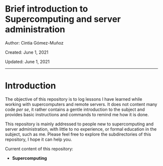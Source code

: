 # Brief introduction to Supercomputing and server administration

Author: Cintia Gómez-Muñoz

Created: June 1, 2021

Updated: June 1, 2021

---

# Introduction

The objective of this repository is to log lessons I have learned while working with supercomputers and remote servers. It does not content many code _per se_, it rather contains a gentle introduction to the subject and provides basic instructions and commands to remind me how it is done.

This repository is mainly addressed to people new to supercomputing and server administration, with little to no experience, or formal education in the subject, such as me. Please feel free to explore the subdirectories of this repository, I hope it can help you.

Current content of this repository:

* **Supercomputing**
